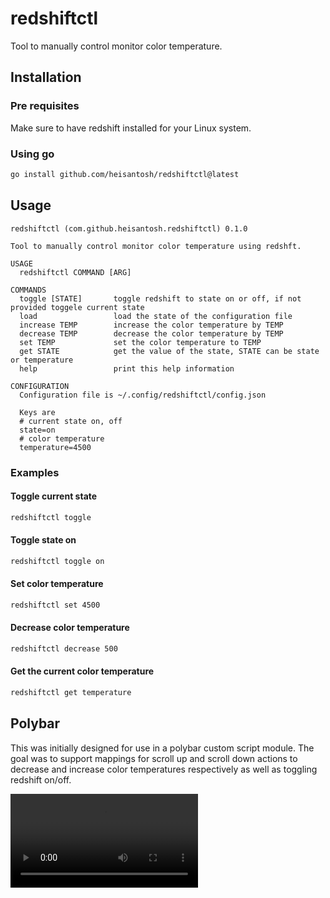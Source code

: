 # redshiftctl

Tool to manually control monitor color temperature.

## Installation

### Pre requisites

Make sure to have redshift installed for your Linux system.

### Using go

```bash
go install github.com/heisantosh/redshiftctl@latest
```

## Usage

```text
redshiftctl (com.github.heisantosh.redshiftctl) 0.1.0

Tool to manually control monitor color temperature using redshft.

USAGE
  redshiftctl COMMAND [ARG]

COMMANDS
  toggle [STATE]       toggle redshift to state on or off, if not provided toggele current state
  load                 load the state of the configuration file
  increase TEMP        increase the color temperature by TEMP
  decrease TEMP        decrease the color temperature by TEMP
  set TEMP             set the color temperature to TEMP
  get STATE            get the value of the state, STATE can be state or temperature
  help                 print this help information

CONFIGURATION
  Configuration file is ~/.config/redshiftctl/config.json

  Keys are
  # current state on, off
  state=on
  # color temperature
  temperature=4500

```

### Examples

#### Toggle current state

```bash
redshiftctl toggle
```

#### Toggle state on

```bash
redshiftctl toggle on
```

#### Set color temperature

```bash
redshiftctl set 4500
```

#### Decrease color temperature

```bash
redshiftctl decrease 500
```

#### Get the current color temperature

```bash
redshiftctl get temperature
```

## Polybar

This was initially designed for use in a polybar custom script module. The goal was to support mappings for scroll up and scroll down actions to decrease and increase color temperatures respectively as well as toggling redshift on/off.

<video>
<source src="https://raw.githubusercontent.com/heisantosh/redshiftctl/main/polybar_recording.webm" type="video/webm" />
</vidoe>
### redshift module
```ini
[module/redshift]
type = custom/ipc
# When starting, restore state from last time.
hook-0 = redshiftctl load && ~/.config/polybar/default/bin/redshift/state.sh
# Toggle state on/off.
hook-1 = redshiftctl toggle && ~/.config/polybar/default/bin/redshift/state.sh
# Increase color temperature.
hook-2 = redshiftctl toggle on && redshiftctl increase 500 && ~/.config/polybar/default/bin/redshift/state.sh
# Decrease color temperature.
hook-3 = redshiftctl toggle on && redshiftctl decrease 500 && ~/.config/polybar/default/bin/redshift/state.sh

initial = 1

# Toggle on/off on left click.

click-left = polybar-msg -p %pid% hook redshift 2

# Increase color temperature on scroll up.

scroll-up = polybar-msg -p %pid% hook redshift 3

# Decrease color temperature on scroll down.

scroll-down = polybar-msg -p %pid% hook redshift 4

````

### `state.sh` for module content
```bash
#/bin/bash

state=$(redshiftctl get state)

if [ "${state}" = "on" ]; then
    temperature=$(redshiftctl get temperature)
    echo "%{F#EC7875} %{F-}${temperature}"
else
    echo "%{F#42A5F5} %{F-}"
fi
````
